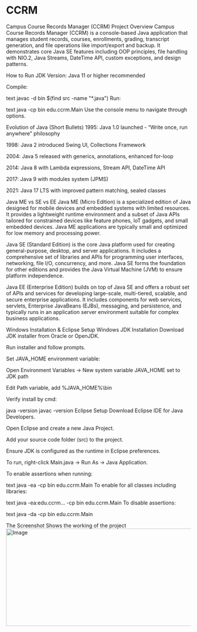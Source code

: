 # CCRM
Campus Course Records Manager (CCRM) Project Overview Campus Course Records Manager (CCRM) is a console-based Java application that manages student records, courses, enrollments, grading, transcript generation, and file operations like import/export and backup. It demonstrates core Java SE features including OOP principles, file handling with NIO.2, Java Streams, DateTime API, custom exceptions, and design patterns.

How to Run JDK Version: Java 11 or higher recommended

Compile:

text javac -d bin $(find src -name "*.java") Run:

text java -cp bin edu.ccrm.Main Use the console menu to navigate through options.

Evolution of Java (Short Bullets) 1995: Java 1.0 launched - “Write once, run anywhere” philosophy

1998: Java 2 introduced Swing UI, Collections Framework

2004: Java 5 released with generics, annotations, enhanced for-loop

2014: Java 8 with Lambda expressions, Stream API, DateTime API

2017: Java 9 with modules system (JPMS)

2021: Java 17 LTS with improved pattern matching, sealed classes

Java ME vs SE vs EE Java ME (Micro Edition) is a specialized edition of Java designed for mobile devices and embedded systems with limited resources. It provides a lightweight runtime environment and a subset of Java APIs tailored for constrained devices like feature phones, IoT gadgets, and small embedded devices. Java ME applications are typically small and optimized for low memory and processing power.

Java SE (Standard Edition) is the core Java platform used for creating general-purpose, desktop, and server applications. It includes a comprehensive set of libraries and APIs for programming user interfaces, networking, file I/O, concurrency, and more. Java SE forms the foundation for other editions and provides the Java Virtual Machine (JVM) to ensure platform independence.

Java EE (Enterprise Edition) builds on top of Java SE and offers a robust set of APIs and services for developing large-scale, multi-tiered, scalable, and secure enterprise applications. It includes components for web services, servlets, Enterprise JavaBeans (EJBs), messaging, and persistence, and typically runs in an application server environment suitable for complex business applications.

Windows Installation & Eclipse Setup Windows JDK Installation Download JDK installer from Oracle or OpenJDK.

Run installer and follow prompts.

Set JAVA_HOME environment variable:

Open Environment Variables → New system variable JAVA_HOME set to JDK path

Edit Path variable, add %JAVA_HOME%\bin

Verify install by cmd:

java -version
javac -version Eclipse Setup Download Eclipse IDE for Java Developers.

Open Eclipse and create a new Java Project.

Add your source code folder (src) to the project.

Ensure JDK is configured as the runtime in Eclipse preferences.

To run, right-click Main.java → Run As → Java Application.

To enable assertions when running:

text java -ea -cp bin edu.ccrm.Main To enable for all classes including libraries:

text java -ea:edu.ccrm... -cp bin edu.ccrm.Main To disable assertions:

text java -da -cp bin edu.ccrm.Main

The Screenshot Shows the working of the project
<img width="862" height="265" alt="Image" src="https://github.com/user-attachments/assets/ea14095b-9d06-49be-b78e-28bbe1109208" />




